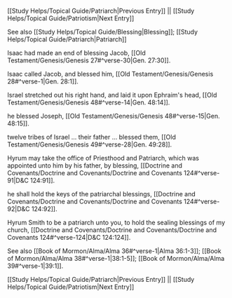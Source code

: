 [[Study Helps/Topical Guide/Patriarch|Previous Entry]]  ||  [[Study Helps/Topical Guide/Patriotism|Next Entry]]

 See also [[Study Helps/Topical Guide/Blessing|Blessing]]; [[Study Helps/Topical Guide/Patriarch|Patriarch]]

 Isaac had made an end of blessing Jacob, [[Old Testament/Genesis/Genesis 27#^verse-30|Gen. 27:30]].

 Isaac called Jacob, and blessed him, [[Old Testament/Genesis/Genesis 28#^verse-1|Gen. 28:1]].

 Israel stretched out his right hand, and laid it upon Ephraim's head, [[Old Testament/Genesis/Genesis 48#^verse-14|Gen. 48:14]].

 he blessed Joseph, [[Old Testament/Genesis/Genesis 48#^verse-15|Gen. 48:15]].

 twelve tribes of Israel ... their father ... blessed them, [[Old Testament/Genesis/Genesis 49#^verse-28|Gen. 49:28]].

 Hyrum may take the office of Priesthood and Patriarch, which was appointed unto him by his father, by blessing, [[Doctrine and Covenants/Doctrine and Covenants/Doctrine and Covenants 124#^verse-91|D&C 124:91]].

 he shall hold the keys of the patriarchal blessings, [[Doctrine and Covenants/Doctrine and Covenants/Doctrine and Covenants 124#^verse-92|D&C 124:92]].

 Hyrum Smith to be a patriarch unto you, to hold the sealing blessings of my church, [[Doctrine and Covenants/Doctrine and Covenants/Doctrine and Covenants 124#^verse-124|D&C 124:124]].

 See also [[Book of Mormon/Alma/Alma 36#^verse-1|Alma 36:1-3]]; [[Book of Mormon/Alma/Alma 38#^verse-1|38:1-5]]; [[Book of Mormon/Alma/Alma 39#^verse-1|39:1]].

[[Study Helps/Topical Guide/Patriarch|Previous Entry]]  ||  [[Study Helps/Topical Guide/Patriotism|Next Entry]]